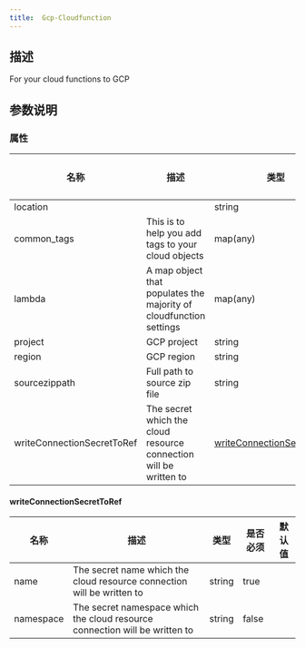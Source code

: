 ```yaml
---
title:  Gcp-Cloudfunction
---
```


## 描述

For your cloud functions to GCP

## 参数说明


### 属性

 名称 | 描述 | 类型 | 是否必须 | 默认值 
 ------------ | ------------- | ------------- | ------------- | ------------- 
 location |  | string | false |  
 common_tags | This is to help you add tags to your cloud objects | map(any) | true |  
 lambda | A map object that populates the majority of cloudfunction settings | map(any) | true |  
 project | GCP project | string | true |  
 region | GCP region | string | true |  
 sourcezippath | Full path to source zip file  | string | true |  
 writeConnectionSecretToRef | The secret which the cloud resource connection will be written to | [writeConnectionSecretToRef](#writeConnectionSecretToRef) | false |  


#### writeConnectionSecretToRef

 名称 | 描述 | 类型 | 是否必须 | 默认值 
 ------------ | ------------- | ------------- | ------------- | ------------- 
 name | The secret name which the cloud resource connection will be written to | string | true |  
 namespace | The secret namespace which the cloud resource connection will be written to | string | false |  
